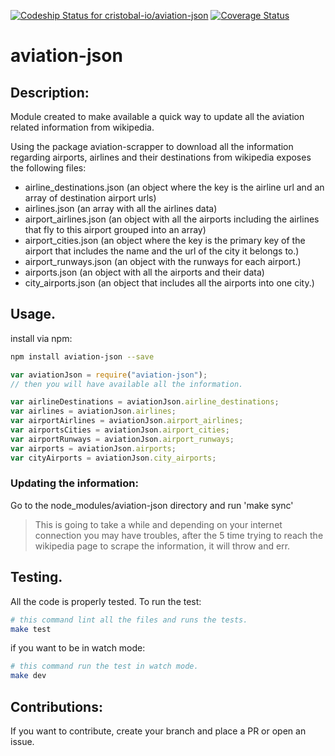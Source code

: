 [ ![Codeship Status for cristobal-io/aviation-json](https://codeship.com/projects/78fc3fa0-d958-0133-edc2-427380cff3d6/status?branch=master)](https://codeship.com/projects/143475)
[![Coverage Status](https://coveralls.io/repos/github/cristobal-io/aviation-json/badge.svg?branch=master)](https://coveralls.io/github/cristobal-io/aviation-json?branch=master)

# aviation-json

## Description:

Module created to make available a quick way to update all the aviation related information from wikipedia.

Using the package aviation-scrapper to download all the information regarding airports, airlines and their destinations from wikipedia exposes the following files:

* airline_destinations.json (an object where the key is the airline url and an array of destination airport urls)
* airlines.json (an array with all the airlines data)
* airport_airlines.json (an object with all the airports including the airlines that fly to this airport grouped into an array)
* airport_cities.json (an object where the key is the primary key of the airport that includes the name and the url of the city it belongs to.)
* airport_runways.json (an object with the runways for each airport.)
* airports.json (an object with all the airports and their data)
* city_airports.json (an object that includes all the airports into one city.)

## Usage.

install via npm:

```bash
npm install aviation-json --save
```

```javascript
var aviationJson = require("aviation-json");
// then you will have available all the information.

var airlineDestinations = aviationJson.airline_destinations;
var airlines = aviationJson.airlines;
var airportAirlines = aviationJson.airport_airlines;
var airportsCities = aviationJson.airport_cities;
var airportRunways = aviationJson.airport_runways;
var airports = aviationJson.airports;
var cityAirports = aviationJson.city_airports;

```


### Updating the information:

Go to the node_modules/aviation-json directory and run 'make sync'

> This is going to take a while and depending on your internet connection you may have troubles, after the 5 time trying to reach the wikipedia page to scrape the information, it will throw and err.

## Testing.

All the code is properly tested. To run the test:

```bash
# this command lint all the files and runs the tests.
make test
```

if you want to be in watch mode:

```bash
# this command run the test in watch mode.
make dev
```

## Contributions:

If you want to contribute, create your branch and place a PR or open an issue.


